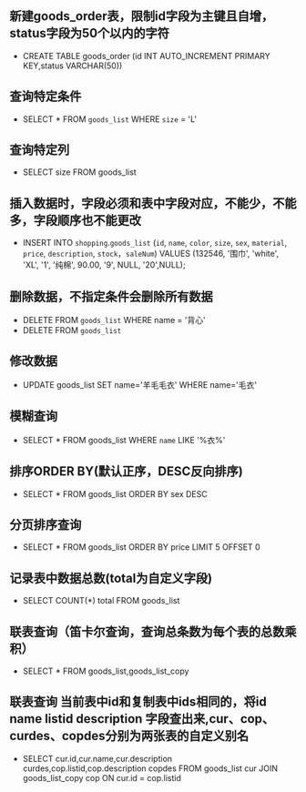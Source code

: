 ## 新建goods_order表，限制id字段为主键且自增，status字段为50个以内的字符
- CREATE TABLE goods_order (id INT AUTO_INCREMENT PRIMARY KEY,status VARCHAR(50))

## 查询特定条件
- SELECT * FROM  `goods_list` WHERE `size` = 'L'

## 查询特定列
- SELECT size FROM goods_list

## 插入数据时，字段必须和表中字段对应，不能少，不能多，字段顺序也不能更改
- INSERT INTO `shopping`.`goods_list` (`id`, `name`, `color`, `size`, `sex`, `material`, `price`, `description`, `stock`，`saleNum`) VALUES (132546, '围巾', 'white', 'XL', '1', '纯棉', 90.00, '9', NULL, '20',NULL);

## 删除数据，不指定条件会删除所有数据
- DELETE FROM `goods_list` WHERE name = '背心'
- DELETE FROM `goods_list` 

## 修改数据
- UPDATE goods_list SET name='羊毛毛衣' WHERE name='毛衣'

## 模糊查询
- SELECT * FROM goods_list WHERE `name` LIKE '%衣%'

## 排序ORDER BY(默认正序，DESC反向排序)
- SELECT * FROM goods_list 	ORDER BY sex DESC

## 分页排序查询 
- SELECT * FROM goods_list 	ORDER BY price  LIMIT 5 OFFSET 0

## 记录表中数据总数(total为自定义字段)
- SELECT COUNT(*) total FROM goods_list

## 联表查询（笛卡尔查询，查询总条数为每个表的总数乘积）
- SELECT * FROM goods_list,goods_list_copy 

## 联表查询 当前表中id和复制表中ids相同的，将id name listid description 字段查出来,cur、cop、curdes、copdes分别为两张表的自定义别名
- SELECT cur.id,cur.name,cur.description curdes,cop.listid,cop.description copdes FROM goods_list cur JOIN goods_list_copy cop ON cur.id = cop.listid